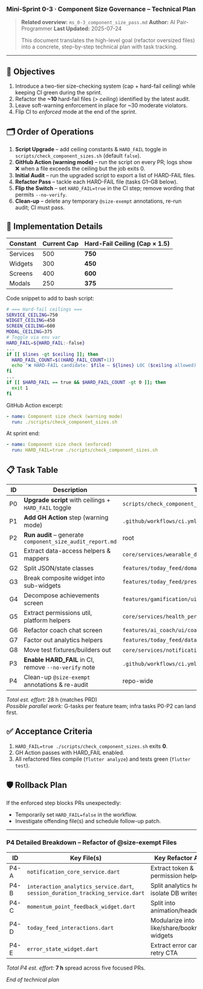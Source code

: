 ### Mini-Sprint 0-3 · Component Size Governance – Technical Plan

> **Related overview:** `ms_0-3_component_size_pass.md` **Author:** AI
> Pair-Programmer **Last Updated:** 2025-07-24
>
> This document translates the high-level goal (refactor oversized files) into a
> concrete, step-by-step technical plan with task tracking.

---

## 🎯 Objectives

1. Introduce a two-tier size-checking system (cap + hard-fail ceiling) while
   keeping CI green during the sprint.
2. Refactor the **~10** hard-fail files (> _ceiling_) identified by the latest
   audit.
3. Leave soft-warning enforcement in place for ~30 moderate violators.
4. Flip CI to _enforced_ mode at the end of the sprint.

## 🗂️ Order of Operations

1. **Script Upgrade** – add ceiling constants & `HARD_FAIL` toggle in
   `scripts/check_component_sizes.sh` (default `false`).
2. **GitHub Action (warning mode)** – run the script on every PR; logs show ❌
   when a file exceeds the ceiling but the job exits 0.
3. **Initial Audit** – run the upgraded script to export a list of HARD-FAIL
   files.
4. **Refactor Pass** – tackle each HARD-FAIL file (tasks G1–G8 below).
5. **Flip the Switch** – set `HARD_FAIL=true` in the CI step; remove wording
   that permits `--no-verify`.
6. **Clean-up** – delete any temporary `@size-exempt` annotations, re-run audit;
   CI must pass.

## 🔧 Implementation Details

| Constant | Current Cap | Hard-Fail Ceiling (Cap × 1.5) |
| -------- | ----------- | ----------------------------- |
| Services | 500         | **750**                       |
| Widgets  | 300         | **450**                       |
| Screens  | 400         | **600**                       |
| Modals   | 250         | **375**                       |

Code snippet to add to bash script:

```bash
# === Hard-fail ceilings ===
SERVICE_CEILING=750
WIDGET_CEILING=450
SCREEN_CEILING=600
MODAL_CEILING=375
# Toggle via env var
HARD_FAIL=${HARD_FAIL:-false}
...
if [[ $lines -gt $ceiling ]]; then
  HARD_FAIL_COUNT=$((HARD_FAIL_COUNT+1))
  echo "❌ HARD-FAIL candidate: $file – ${lines} LOC ($ceiling allowed)"
fi
...
if [[ $HARD_FAIL == true && $HARD_FAIL_COUNT -gt 0 ]]; then
  exit 1
fi
```

GitHub Action excerpt:

```yaml
- name: Component size check (warning mode)
  run: ./scripts/check_component_sizes.sh
```

At sprint end:

```yaml
- name: Component size check (enforced)
  run: HARD_FAIL=true ./scripts/check_component_sizes.sh
```

## 📋 Task Table

| ID | Description                                               | Target File(s) / Path                                               | Owner         | Est  | Status |
| -- | --------------------------------------------------------- | ------------------------------------------------------------------- | ------------- | ---- | ------ |
| P0 | **Upgrade script** with ceilings + `HARD_FAIL` toggle     | `scripts/check_component_sizes.sh`                                  | dev-infra     | 1h   | ✅     |
| P1 | **Add GH Action** step (warning mode)                     | `.github/workflows/ci.yml`                                          | dev-infra     | 0.5h | ✅     |
| P2 | **Run audit** – generate `component_size_audit_report.md` | root                                                                | dev-infra     | 0.5h | ✅     |
| G1 | Extract data-access helpers & mappers                     | `core/services/wearable_data_repository.dart`                       | backend       | 4h   | ✅     |
| G2 | Split JSON/state classes                                  | `features/today_feed/domain/models/today_feed_content.dart`         | mobile        | 3h   | ✅     |
| G3 | Break composite widget into sub-widgets                   | `features/today_feed/presentation/widgets/offline`                  | mobile        | 3h   | ✅     |
| G4 | Decompose achievements screen                             | `features/gamification/ui/achievements_screen.dart`                 | gamification  | 4h   | ✅     |
| G5 | Extract permissions util, platform helpers                | `core/services/health_permission_manager.dart`                      | core          | 3h   | ✅     |
| G6 | Refactor coach chat screen                                | `features/ai_coach/ui/coach_chat_screen.dart`                       | ai-coach      | 4h   | ✅     |
| G7 | Factor out analytics helpers                              | `features/today_feed/data/services/today_feed_sharing_service.dart` | today_feed    | 3h   | ✅     |
| G8 | Move test fixtures/builders out                           | `core/services/notification_test_validator.dart` et al.             | notifications | 3h   | ✅     |
| P3 | **Enable HARD_FAIL** in CI, remove `--no-verify` note     | `.github/workflows/ci.yml`, docs                                    | dev-infra     | 0.5h | ✅     |
| P4 | Clean-up `@size-exempt` annotations & re-audit            | repo-wide                                                           | dev-infra     | 0.5h | ⬜     |

_Total est. effort:_ 28 h (matches PRD)\
_Possible parallel work:_ G-tasks per feature team; infra tasks P0-P2 can land
first.

## ✅ Acceptance Criteria

1. `HARD_FAIL=true ./scripts/check_component_sizes.sh` exits **0**.
2. GH Action passes with HARD_FAIL enabled.
3. All refactored files compile (`flutter analyze`) and tests green
   (`flutter test`).

## 🛡️ Rollback Plan

If the enforced step blocks PRs unexpectedly:

- Temporarily set `HARD_FAIL=false` in the workflow.
- Investigate offending file(s) and schedule follow-up patch.

---

### P4 Detailed Breakdown – Refactor of @size-exempt Files

| ID   | Key File(s)                                                                    | Key Refactor Action                         | Est | Status |
| ---- | ------------------------------------------------------------------------------ | ------------------------------------------- | --- | ------ |
| P4-A | `notification_core_service.dart`                                               | Extract token & permission helpers          | 2h  | ✅     |
| P4-B | `interaction_analytics_service.dart`, `session_duration_tracking_service.dart` | Split analytics helpers; isolate DB writes  | 2h  | ✅     |
| P4-C | `momentum_point_feedback_widget.dart`                                          | Split into animation/header/body            | 1h  | ⬜     |
| P4-D | `today_feed_interactions.dart`                                                 | Modularize into like/share/bookmark widgets | 1h  | ⬜     |
| P4-E | `error_state_widget.dart`                                                      | Extract error card + retry CTA              | 1h  | ⬜     |

_Total P4 est. effort:_ **7 h** spread across five focused PRs.

_End of technical plan_
